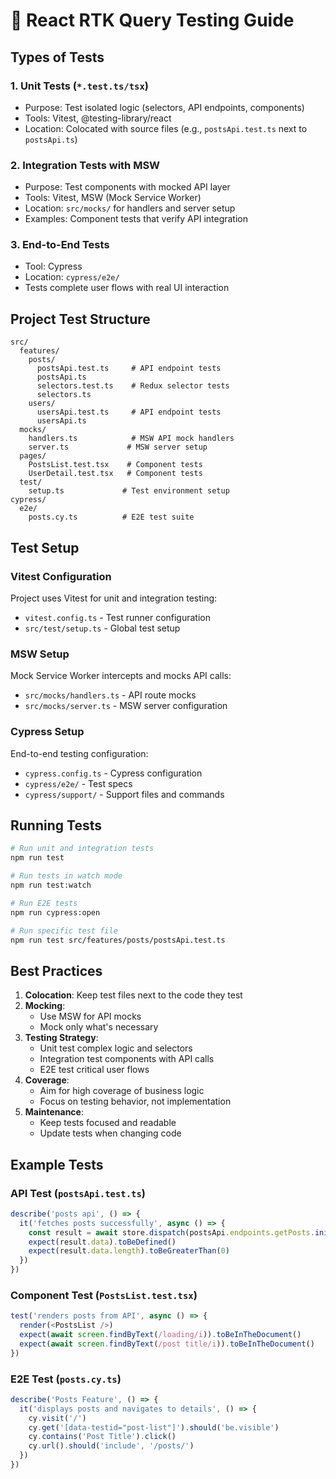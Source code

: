 # 🧪 React RTK Query Testing Guide

## Types of Tests

### 1. Unit Tests (`*.test.ts/tsx`)
- Purpose: Test isolated logic (selectors, API endpoints, components)
- Tools: Vitest, @testing-library/react
- Location: Colocated with source files (e.g., `postsApi.test.ts` next to `postsApi.ts`)

### 2. Integration Tests with MSW
- Purpose: Test components with mocked API layer
- Tools: Vitest, MSW (Mock Service Worker)
- Location: `src/mocks/` for handlers and server setup
- Examples: Component tests that verify API integration

### 3. End-to-End Tests
- Tool: Cypress
- Location: `cypress/e2e/`
- Tests complete user flows with real UI interaction

## Project Test Structure

```
src/
  features/
    posts/
      postsApi.test.ts     # API endpoint tests
      postsApi.ts
      selectors.test.ts    # Redux selector tests
      selectors.ts
    users/
      usersApi.test.ts     # API endpoint tests
      usersApi.ts
  mocks/
    handlers.ts            # MSW API mock handlers
    server.ts             # MSW server setup
  pages/
    PostsList.test.tsx    # Component tests
    UserDetail.test.tsx   # Component tests
  test/
    setup.ts             # Test environment setup
cypress/
  e2e/
    posts.cy.ts          # E2E test suite
```

## Test Setup

### Vitest Configuration
Project uses Vitest for unit and integration testing:
- `vitest.config.ts` - Test runner configuration
- `src/test/setup.ts` - Global test setup

### MSW Setup
Mock Service Worker intercepts and mocks API calls:
- `src/mocks/handlers.ts` - API route mocks
- `src/mocks/server.ts` - MSW server configuration

### Cypress Setup
End-to-end testing configuration:
- `cypress.config.ts` - Cypress configuration
- `cypress/e2e/` - Test specs
- `cypress/support/` - Support files and commands

## Running Tests

```bash
# Run unit and integration tests
npm run test

# Run tests in watch mode
npm run test:watch

# Run E2E tests
npm run cypress:open

# Run specific test file
npm run test src/features/posts/postsApi.test.ts
```

## Best Practices

1. **Colocation**: Keep test files next to the code they test
2. **Mocking**:
   - Use MSW for API mocks
   - Mock only what's necessary
3. **Testing Strategy**:
   - Unit test complex logic and selectors
   - Integration test components with API calls
   - E2E test critical user flows
4. **Coverage**:
   - Aim for high coverage of business logic
   - Focus on testing behavior, not implementation
5. **Maintenance**:
   - Keep tests focused and readable
   - Update tests when changing code

## Example Tests

### API Test (`postsApi.test.ts`)
```ts
describe('posts api', () => {
  it('fetches posts successfully', async () => {
    const result = await store.dispatch(postsApi.endpoints.getPosts.initiate())
    expect(result.data).toBeDefined()
    expect(result.data.length).toBeGreaterThan(0)
  })
})
```

### Component Test (`PostsList.test.tsx`)
```ts
test('renders posts from API', async () => {
  render(<PostsList />)
  expect(await screen.findByText(/loading/i)).toBeInTheDocument()
  expect(await screen.findByText(/post title/i)).toBeInTheDocument()
})
```

### E2E Test (`posts.cy.ts`)
```ts
describe('Posts Feature', () => {
  it('displays posts and navigates to details', () => {
    cy.visit('/')
    cy.get('[data-testid="post-list"]').should('be.visible')
    cy.contains('Post Title').click()
    cy.url().should('include', '/posts/')
  })
})
```